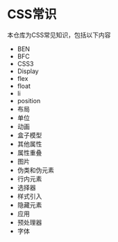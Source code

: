 # CSS常识

本仓库为CSS常见知识，包括以下内容

- BEN
- BFC
- CSS3
- Display
- flex
- float
- li
- position
- 布局
- 单位
- 动画
- 盒子模型
- 其他属性
- 属性重叠
- 图片
- 伪类和伪元素
- 行内元素
- 选择器
- 样式引入
- 隐藏元素
- 应用
- 预处理器
- 字体